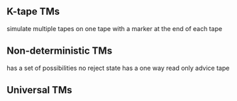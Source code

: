 ## K-tape TMs
simulate multiple tapes on one tape with a marker at the end of each tape
## Non-deterministic TMs
has a set of possibilities 
no reject state
has a one way read only advice tape
## Universal TMs
